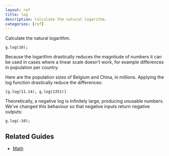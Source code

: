 ```yaml
---
layout: ref
title: log
description: Calculate the natural logarithm.
categories: [ref]
---
```

Calculate the natural logarithm.

    g.log(10);

Because the logarithm drastically reduces the magnitude of numbers it can be used in cases where a linear scale doesn't work, for example differences in population per country.

Here are the population sizes of Belgium and China, in millions. Applying the log function drastically reduce the differences:

    [g.log(11.14), g.log(1351)]

Theoretically, a negative log is infinitely large, producing unusable numbers. We've changed this behaviour so that negative inputs return negative outputs:

    g.log(-10);

## Related Guides
- [Math](../guide/math.html)
